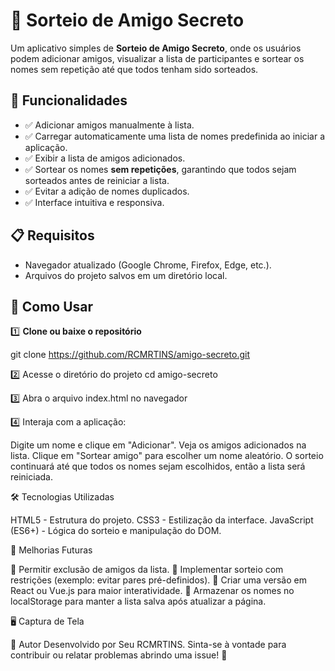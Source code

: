# 🎁 Sorteio de Amigo Secreto

Um aplicativo simples de **Sorteio de Amigo Secreto**, onde os usuários podem adicionar amigos, visualizar a lista de participantes e sortear os nomes sem repetição até que todos tenham sido sorteados.

## 🚀 Funcionalidades

- ✅ Adicionar amigos manualmente à lista.
- ✅ Carregar automaticamente uma lista de nomes predefinida ao iniciar a aplicação.
- ✅ Exibir a lista de amigos adicionados.
- ✅ Sortear os nomes **sem repetições**, garantindo que todos sejam sorteados antes de reiniciar a lista.
- ✅ Evitar a adição de nomes duplicados.
- ✅ Interface intuitiva e responsiva.

## 📋 Requisitos

- Navegador atualizado (Google Chrome, Firefox, Edge, etc.).
- Arquivos do projeto salvos em um diretório local.

## 🔧 Como Usar

1️⃣ **Clone ou baixe o repositório**  

git clone https://github.com/RCMRTINS/amigo-secreto.git

2️⃣ Acesse o diretório do projeto
cd amigo-secreto

3️⃣ Abra o arquivo index.html no navegador

4️⃣ Interaja com a aplicação:

Digite um nome e clique em "Adicionar".
Veja os amigos adicionados na lista.
Clique em "Sortear amigo" para escolher um nome aleatório.
O sorteio continuará até que todos os nomes sejam escolhidos, então a lista será reiniciada.

🛠 Tecnologias Utilizadas

HTML5 - Estrutura do projeto.
CSS3 - Estilização da interface.
JavaScript (ES6+) - Lógica do sorteio e manipulação do DOM.

📝 Melhorias Futuras

🔹 Permitir exclusão de amigos da lista.
🔹 Implementar sorteio com restrições (exemplo: evitar pares pré-definidos).
🔹 Criar uma versão em React ou Vue.js para maior interatividade.
🔹 Armazenar os nomes no localStorage para manter a lista salva após atualizar a página.

🖥️ Captura de Tela

📌 Autor
Desenvolvido por Seu RCMRTINS.
Sinta-se à vontade para contribuir ou relatar problemas abrindo uma issue! 🚀


